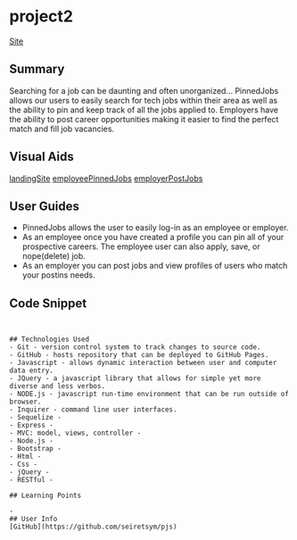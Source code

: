 # project2
[Site](https://pinnedjobs.herokuapp.com/)
## Summary
Searching for a job can be daunting and often unorganized…
PinnedJobs allows our users to easily search for tech jobs within their area as well as the ability to pin and keep track of all the jobs applied to. 
Employers have the ability to post career opportunities making it easier to find the perfect match and fill job vacancies. 

## Visual Aids
[landingSite](public/image.png)
[employeePinnedJobs](public/pjsEmployee.png)
[employerPostJobs](public/pjsJobPosts.png)
## User Guides
- PinnedJobs allows the user to easily log-in as an employee or employer. 
- As an employee once you have created a profile you can pin all of your prospective careers. The employee user can also apply, save, or nope(delete) job. 
- As an employer you can post jobs and view profiles of users who match your postins needs. 
## Code Snippet
`````


## Technologies Used
- Git - version control system to track changes to source code.
- GitHub - hosts repository that can be deployed to GitHub Pages.
- Javascript - allows dynamic interaction between user and computer data entry.
- JQuery - a javascript library that allows for simple yet more diverse and less verbos.
- NODE.js - javascript run-time environment that can be run outside of browser.
- Inquirer - command line user interfaces.
- Sequelize - 
- Express - 
- MVC: model, views, controller -
- Node.js -
- Bootstrap - 
- Html - 
- Css - 
- jQuery - 
- RESTful - 

## Learning Points 

- 
## User Info
[GitHub](https://github.com/seiretsym/pjs)
